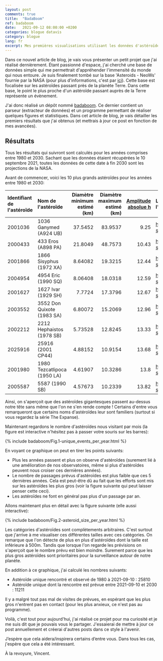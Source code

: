 ```yaml
---
layout: post
comments: true
title:  "BadaBoom"
ref: badaboom
date:   2021-09-12 08:00:00 +0200
categories: blogue datavis
category: blogue
lang: fr
excerpt: Mes premières visualisations utilisant les données d'astéroïdes fournis par la NASA (base ‘Asteroids - NeoWs’).
---
```


Dans ce nouvel article de blog, je vais vous présenter un petit projet que j'ai réalisé dernièrement.
Étant passionné d'espace, j'ai cherché une base de données simple qui me permettrait d'appréhender l'immensité du monde qui nous entoure.
Je suis finalement tombé sur la base 'Asteroids - NeoWs' fournie par la NASA (pour plus d'informations, c'est par [ici](https://api.nasa.gov/)).
Cette base est focalisée sur les astéroïdes passant près de la planète Terre.
Dans cette base, le point le plus proche d'un astéroïde passant auprès de la Terre représente un évènement.

J'ai donc réalisé un dépôt nommé [badaboom](https://github.com/vroger11/badaboom). Ce dernier contient un parseur (extracteur de données) et un programme permettant de réaliser quelques figures et statistiques.
Dans cet article de blog, je vais détailler les premiers résultats que j'ai obtenus (et mettrais à jour ce post en fonction de mes avancées).

## Résultats

Tous les résultats qui suivront sont calculés pour les années comprises entre 1980 et 2030. Sachant que les données étaient récupérées le 10 septembre 2021, toutes les données de cette date à fin 2030 sont les projections de la NASA.

Avant de commencer, voici les 10 plus grands astéroïdes pour les années entre 1980 et 2030:

|   Identifiant de l'astéroïde | Nom de l'astéroïde               |   Diamètre minimum estimé (km) |   Diamètre maximum estimé (km) |   [Amplitude absolue h](https://ssd.jpl.nasa.gov/?glossary&term=H) | Lien d'information de l'astéroïde                                         |
|:----------------------------|:----------------------------|-------------------------:|-------------------------:|-----------------------:|:----------------------------------------------|
|                     2001036 | 1036 Ganymed (A924 UB)      |                 37.5452  |                  83.9537 |                   9.25 | <https://ssd.jpl.nasa.gov/sbdb.cgi?sstr=2001036> |
|                     2000433 | 433 Eros (A898 PA)          |                 21.8049  |                  48.7573 |                  10.43 | <https://ssd.jpl.nasa.gov/sbdb.cgi?sstr=2000433> |
|                     2001866 | 1866 Sisyphus (1972 XA)     |                  8.64082 |                  19.3215 |                  12.44 | <https://ssd.jpl.nasa.gov/sbdb.cgi?sstr=2001866> |
|                     2004954 | 4954 Eric (1990 SQ)         |                  8.06408 |                  18.0318 |                  12.59 | <https://ssd.jpl.nasa.gov/sbdb.cgi?sstr=2004954> |
|                     2001627 | 1627 Ivar (1929 SH)         |                  7.7724  |                  17.3796 |                  12.67 | <https://ssd.jpl.nasa.gov/sbdb.cgi?sstr=2001627> |
|                     2003552 | 3552 Don Quixote (1983 SA)  |                  6.80072 |                  15.2069 |                  12.96 | <https://ssd.jpl.nasa.gov/sbdb.cgi?sstr=2003552> |
|                     2002212 | 2212 Hephaistos (1978 SB)   |                  5.73528 |                  12.8245 |                  13.33 | <https://ssd.jpl.nasa.gov/sbdb.cgi?sstr=2002212> |
|                     2025916 | 25916 (2001 CP44)           |                  4.88152 |                  10.9154 |                  13.68 | <https://ssd.jpl.nasa.gov/sbdb.cgi?sstr=2025916> |
|                     2001980 | 1980 Tezcatlipoca (1950 LA) |                  4.61907 |                  10.3286 |                  13.8  | <https://ssd.jpl.nasa.gov/sbdb.cgi?sstr=2001980> |
|                     2005587 | 5587 (1990 SB)              |                  4.57673 |                  10.2339 |                  13.82 | <https://ssd.jpl.nasa.gov/sbdb.cgi?sstr=2005587> |

Ainsi, on s'aperçoit que des astéroïdes gigantesques passent au-dessus notre tête sans même que l'on ne s'en rende compte !
Certains d'entre vous remarqueront que certains noms d'astéroïdes leur sont familiers (surtout si vous regardez la série The Expanse).

Maintenant regardons le nombre d'astéroïdes nous visitant par mois (la figure est interactive n'hésitez pas à passer votre souris sur les barres):

{% include badaboom/Fig.1-unique_events_per_year.html %}

En voyant ce graphique on peut en tirer les points suivants:

- Plus les années passent et plus on observe d'astéroïdes (surement lié à une amélioration de nos observatoires, même si plus d'astéroïdes peuvent nous croiser ces dernières années).
- Le nombre de passages prévus d'astéroïdes est plus faible que ces 5 dernières années. Cela est peut-être dû au fait que les efforts sont mis sur les astéroïdes les plus gros (voir la figure suivante qui peut laisser penser cette ceci).
- Les astéroïdes ne font en général pas plus d'un passage par an.

Allons maintenant plus en détail avec la figure suivante (elle aussi interactive):

{% include badaboom/Fig.2-asteroid_size_per_year.html %}

Les catégories d'astéroïdes sont complètements arbitraires. C'est surtout que j'arrive à me visualiser ces différentes tailles avec ces catégories.
On remarque que l'on détecte de plus en plus d'astéroïdes dont la taille est inférieure à 500m. Tandis que lorsque l'on regarde les prévisions on s'aperçoit que le nombre prévu est bien moindre. Surement parce que les plus gros astéroïdes sont prioritaires pour la surveillance autour de notre planète.

En addition à ce graphique, j'ai calculé les nombres suivants:

- Astéroïde unique rencontré et observé de 1980 à 2021-09-10 : 25810
- Astéroïde unique dont la rencontre est prévue entre 2021-09-10 et 2030 : 11211

Il y a malgré tout pas mal de visites de prévues, en espérant que les plus gros n'entrent pas en contact (pour les plus anxieux, ce n'est pas au programme).

Voilà, c'est tout pour aujourd'hui, j'ai réalisé ce projet pour ma curiosité et je me suis dit que je pouvais vous le partager. J'essaierai de mettre à jour ce post annuellement et créerai d'autres posts dans ce style à l'avenir.

J’espère que cela aidera/inspirera certains d’entre vous.
Dans tous les cas, j'espère que cela a été intéressant.

À la revoyure, Vincent.

